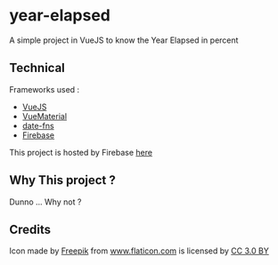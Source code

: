 # year-elapsed

A simple project in VueJS to know the Year Elapsed in percent

## Technical

Frameworks used : 
 - [VueJS](https://vuejs.org/)
 - [VueMaterial](https://vuematerial.io/)
 - [date-fns](https://date-fns.org/)
 - [Firebase](https://firebase.google.com)
 
 This project is hosted by Firebase [here](https://year-elapsed.firebaseapp.com/)

## Why This project ?

Dunno ... Why not ?

## Credits

<div>Icon made by <a href="https://www.freepik.com/" title="Freepik">Freepik</a> from <a href="https://www.flaticon.com/" 			    title="Flaticon">www.flaticon.com</a> is licensed by <a href="http://creativecommons.org/licenses/by/3.0/" title="Creative Commons BY 3.0" target="_blank">CC 3.0 BY</a></div>
